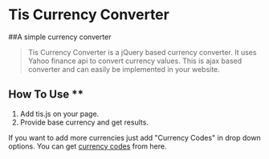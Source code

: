 # Tis Currency Converter
##A simple currency converter 
> Tis Currency Converter is a jQuery based currency converter. It uses Yahoo finance api to convert currency values. 
> This is ajax based converter and can easily be implemented in your website.

## How To Use **
1. Add tis.js on your page.
2. Provide base currency and get results. 

If you want to add more currencies just add "Currency Codes" in drop down options. You can get [currency codes](http://www.xe.com/iso4217.php) from here.

